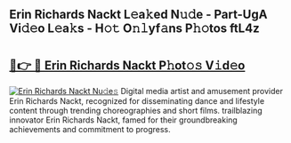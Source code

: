 ## Erin Richards Nackt L𝚎a𝚔ed N𝚞𝚍e - Part-UgA Vi𝚍𝚎o L𝚎a𝚔s - H𝚘𝚝 O𝚗𝚕yf𝚊ns P𝚑𝚘tos ftL4z

# <h2><a href="http://kfem5c.oniu.top/?m=Erin+Richards+Nackt">🔗👉 🔴 Erin Richards Nackt P𝚑ot𝚘𝚜 V𝚒d𝚎o</a></h2>

[![Erin Richards Nackt Nu𝚍e𝚜](https://i.imgur.com/0qMVB7G.gif)](http://kfem5c.oniu.top/?m=Erin+Richards+Nackt)
Digital media artist and amusement provider Erin Richards Nackt, recognized for disseminating dance and lifestyle content through trending choreographies and short films. trailblazing innovator Erin Richards Nackt, famed for their groundbreaking achievements and commitment to progress.  
